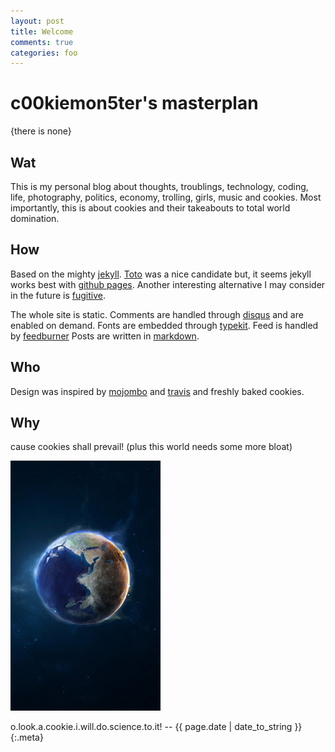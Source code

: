 ```yaml
---
layout: post
title: Welcome
comments: true
categories: foo
---
```


c00kiemon5ter's masterplan
==========================
{there is none}

Wat
---
This is my personal blog about thoughts, troublings, technology, coding, life, photography, politics, economy, trolling, 
girls, music and cookies. Most importantly, this is about cookies and their takeabouts to total world domination. 

How
---
Based on the mighty [jekyll]. [Toto] was a nice 
candidate but, it seems jekyll works best with [github pages][ghpages]. 
Another interesting alternative I may consider in the future is [fugitive].

The whole site is static. Comments are handled through [disqus] and are enabled on demand. 
Fonts are embedded through [typekit]. Feed is handled by [feedburner]
Posts are written in [markdown].

Who
---
Design was inspired by [mojombo][tpw] and [travis] and freshly baked cookies.

Why
---
cause cookies shall prevail! (plus this world needs some more bloat)

![cookies][cookiebomb]


o.look.a.cookie.i.will.do.science.to.it! -- {{ page.date | date_to_string }}
{:.meta}

[jekyll]: http://jekyllrb.com
[Toto]: http://cloudhead.io/toto
[ghpages]: http://pages.github.com
[fugitive]: http://gitorious.org/fugitive
[disqus]: http://disqus.com
[typekit]: http://typekit.com
[feedburner]: http://feedburner.google.com
[markdown]: http://github.github.com/github-flavored-markdown/
[tpw]: http://tom.preston-werner.com
[travis]: http://combinate.us
[cookiebomb]: /files/images/cookiebomb.png "cookiebomb!"
